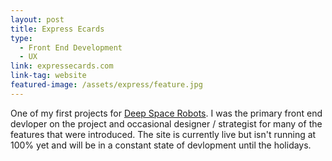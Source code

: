 ```yaml
---
layout: post
title: Express Ecards
type:
  - Front End Development
  - UX
link: expressecards.com
link-tag: website
featured-image: /assets/express/feature.jpg
---
```

One of my first projects for <a href='http://deepspacerobots.com'>Deep Space Robots</a>. I was the primary front end devloper on the project and occasional designer / strategist for many of the features that were introduced. The site is currently live but isn't running at 100% yet and will be in a constant state of devlopment until the holidays.